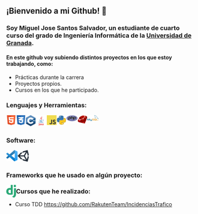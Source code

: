 ## ¡Bienvenido a mi Github! 👋

### Soy Miguel Jose Santos Salvador, un estudiante de cuarto curso del grado de Ingeniería Informática de la [Universidad de Granada](https://www.ugr.es/).

#### En este github voy subiendo distintos proyectos en los que estoy trabajando, como: 
- Prácticas durante la carrera 
- Proyectos propios.
- Cursos en los que he participado.


### Lenguajes y Herramientas:

<a href="https://www.w3.org/html/" target="_blank"><img align="left" alt="HTML5" width="26px" src="https://github.com/thejosess/thejosess/blob/main/images/html.png" /><a>

<a href="https://www.w3schools.com/css/" target="_blank"><img align="left" alt="CSS3" width="26px" src="https://github.com/thejosess/thejosess/blob/main/images/css.png" /></a>
<a href="https://www.w3schools.com/cpp/" target="_blank"> <img align="left" alt="C++" width="26px" src="https://github.com/thejosess/thejosess/blob/main/images/c.png"/> </a>
<a href="https://www.java.com/" target="_blank"> <img align="left" alt="Java" width="30px" src="https://github.com/thejosess/thejosess/blob/main/images/java.png"/> </a>
<a href="https://www.javascript.com/" target="_blank"> <img align="left" alt="JavaScript" width="26px" src="https://github.com/thejosess/thejosess/blob/main/images/javascript.png"/> </a>
<a href="https://www.python.org" target="_blank"> <img align="left" alt="Python" width="26px" src="https://github.com/thejosess/thejosess/blob/main/images/python.png"/> </a>
<a href="https://www.php.net/" target="_blank"> <img align="left" alt="PHP" width="30px" src="https://github.com/thejosess/thejosess/blob/main/images/php.png"/> </a>
<a href="https://www.ruby-lang.org/en/" target="_blank"> <img align="left" alt="Ruby" width="26px" src="https://github.com/thejosess/thejosess/blob/main/images/ruby.png"/> </a>
<a href="https://www.mysql.com/" target="_blank"> <img align="left" alt="MySQL" width="30px" src="https://github.com/thejosess/thejosess/blob/main/images/mysql.png"/> </a>

<br />
<br />

### Software:


<a href="https://code.visualstudio.com/" target="_blank"> <img align="left" alt="Visual Studio Code" width="30px" src="https://github.com/thejosess/thejosess/blob/main/images/visual.png"/> </a>
<a href="https://unity.com/" target="_blank"> <img align="left" alt="Unity" width="30px" src="https://github.com/thejosess/thejosess/blob/main/images/unity.png"/> </a>

<br />
<br />

### Frameworks que he usado en algún proyecto:


<a href="https://www.djangoproject.com/" target="_blank"> <img align="left" alt="Django" width="26px" src="https://github.com/thejosess/thejosess/blob/main/images/django.png"/> </a>

### Cursos que he realizado:
- Curso TDD
https://github.com/RakutenTeam/IncidenciasTrafico
